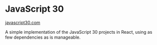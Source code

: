 # JavaScript 30
[javascript30.com](https://javascript30.com/)

A simple implementation of the JavaScript 30 projects in React, using as few dependencies as is manageable.